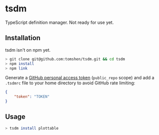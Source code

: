 # tsdm
TypeScript definition manager. Not ready for use yet.

## Installation

tsdm isn't on npm yet.

```sh
> git clone git@github.com:tomshen/tsdm.git && cd tsdm
> npm install
> npm link
```

Generate a [GitHub personal access token](https://github.com/settings/tokens) (`public_repo` scope) and add a `.tsdmrc` file to your home directory to avoid GitHub rate limiting:

```json
{
    "token": "TOKEN"
}
```

## Usage

```sh
> tsdm install plottable
```
